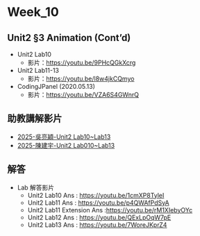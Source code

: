 # Week_10

## Unit2 §3 Animation (Cont’d)
   * Unit2 Lab10
      * 影片：https://youtu.be/9PHcQGkXcrg
   * Unit2 Lab11-13   
      * 影片：https://youtu.be/l8w4jkCQmyo
   * CodingJPanel (2020.05.13)
      * 影片：https://youtu.be/VZA6S4GWnrQ

## 助教講解影片
* [2025-吳亮穎-Unit2 Lab10~Lab13](https://youtu.be/6cc0LbIJOss)
* [2025-陳建宇-Unit2 Lab010~Lab13](https://www.youtube.com/playlist?list=PLfddU4ruCk0AutcYSzUkbZmwNp_Ca97AX)

## 解答
  * Lab 解答影片
      * Unit2 Lab10 Ans : https://youtu.be/1cmXP8TyleI
      * Unit2 Lab11 Ans : https://youtu.be/p4QWAfPdSyA
      * Unit2 Lab11 Extension Ans :https://youtu.be/rM1XIebyOYc
      * Unit2 Lab12 Ans : https://youtu.be/QExLpOqW7pE
      * Unit2 Lab13 Ans : https://youtu.be/7WoreJKprZ4
